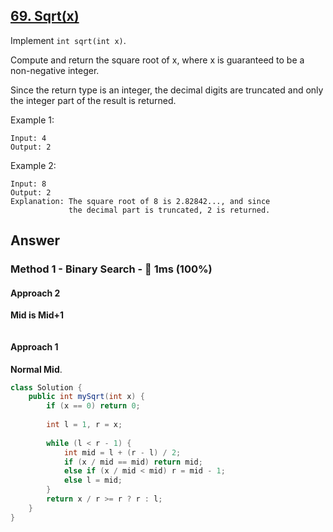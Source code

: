 ## [69. Sqrt(x)](https://leetcode.com/problems/sqrtx/)

Implement `int sqrt(int x)`.

Compute and return the square root of x, where x is guaranteed to be a non-negative integer.

Since the return type is an integer, the decimal digits are truncated and only the integer part of the result is returned.

Example 1:
```
Input: 4
Output: 2
```
Example 2:
```
Input: 8
Output: 2
Explanation: The square root of 8 is 2.82842..., and since 
             the decimal part is truncated, 2 is returned.
```             
## Answer
### Method 1 - Binary Search - :rocket: 1ms (100%)
#### Approach 2
**Mid is Mid+1**
```java

```
#### Approach 1
**Normal Mid**.
```java
class Solution {
    public int mySqrt(int x) {
        if (x == 0) return 0;
        
        int l = 1, r = x;
        
        while (l < r - 1) {
            int mid = l + (r - l) / 2;
            if (x / mid == mid) return mid;
            else if (x / mid < mid) r = mid - 1;
            else l = mid;
        }
        return x / r >= r ? r : l;
    }
}
```
